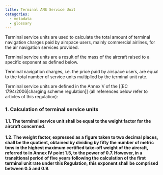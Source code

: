 ```yaml
---
title: Terminal ANS Service Unit
categories:
  - metadata
  - glossary
---
```


Terminal service units are used to calculate the total amount of terminal navigation charges paid
by airspace users, mainly commercial airlines, for the air navigation services provided.

Terminal service units are a result of the mass of the aircraft raised to a specific exponent
as defined below.

Terminal navigation charges, i.e. the price paid by airspace users, are equal to the total number
of service units multiplied by the terminal unit rate.

Terminal service units are defined in the Annex V of the
[[EC 1794/2006|charging scheme regulation]] 
(all references below refer to articles of this regulation):


### 1. Calculation of terminal service units

#### 1.1. The terminal service unit shall be equal to the weight factor for the aircraft concerned.

#### 1.2. The weight factor, expressed as a figure taken to two decimal places, shall be the quotient, obtained by dividing by fifty the number of metric tons in the highest maximum certified take-off weight of the aircraft, referred to in Annex IV point 1.5, to the power of 0.7. However, in a transitional period of five years following the calculation of the first terminal unit rate under this Regulation, this exponent shall be comprised between 0.5 and 0.9.

